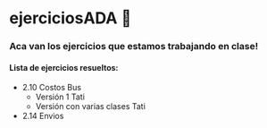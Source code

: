 # ejerciciosADA :notebook:

### Aca van los ejercicios que estamos trabajando en clase! 

#### Lista de ejercicios resueltos:

* 2.10 Costos Bus
  * Versión 1 Tati
  * Versión con varias clases Tati
* 2.14 Envios
 
